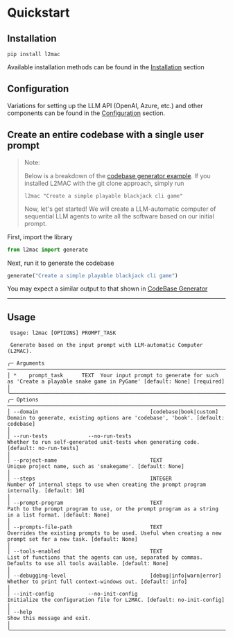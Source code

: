 # Quickstart

## Installation

```
pip install l2mac
```

Available installation methods can be found in the [Installation](./installation) section

## Configuration

Variations for setting up the LLM API (OpenAI, Azure, etc.) and other components can be found in the [Configuration](./configuration/llm_api_configuration) section.

## Create an entire codebase with a single user prompt

> Note:
>
> Below is a breakdown of the [codebase generator example](https://github.com/samholt/L2MAC/blob/master/examples/generate_codebase_simple_blackjack.py). If you installed L2MAC with the git clone approach, simply run
>
> ```
> l2mac "Create a simple playable blackjack cli game"
> ```
>
> Now, let's get started! We will create a LLM-automatic computer of sequential LLM agents to write all the software based on our initial prompt.

First, import the library

```python
from l2mac import generate
```

Next, run it to generate the codebase

```python
generate("Create a simple playable blackjack cli game")
```

You may expect a similar output to that shown in [CodeBase Generator](../use_cases/codebase_generator)

<!-- ToDo: Add Google Collab here -->
---

## Usage

```                                                                                                                           
 Usage: l2mac [OPTIONS] PROMPT_TASK

 Generate based on the input prompt with LLM-automatic Computer (L2MAC).                                                                                                                                                                                                               
                                                                                                                                                                                                                                                                                       
╭─ Arguments ─────────────────────────────────────────────────────────────────────────────────────────────────────────────────────────────────────────────────────────────────────────────────────────────────────────────────────────────────────────────────────────────────────────╮
│ *    prompt_task      TEXT  Your input prompt to generate for such as 'Create a playable snake game in PyGame' [default: None] [required]                                                                                                                                           │
╰─────────────────────────────────────────────────────────────────────────────────────────────────────────────────────────────────────────────────────────────────────────────────────────────────────────────────────────────────────────────────────────────────────────────────────╯
╭─ Options ───────────────────────────────────────────────────────────────────────────────────────────────────────────────────────────────────────────────────────────────────────────────────────────────────────────────────────────────────────────────────────────────────────────╮
│ --domain                                    [codebase|book|custom]   Domain to generate, existing options are 'codebase', 'book'. [default: codebase]                                                                                                                               │
│ --run-tests             --no-run-tests                               Whether to run self-generated unit-tests when generating code. [default: no-run-tests]                                                                                                                         │
│ --project-name                              TEXT                     Unique project name, such as 'snakegame'. [default: None]                                                                                                                                                      │
│ --steps                                     INTEGER                  Number of internal steps to use when creating the prompt program internally. [default: 10]                                                                                                                     │
│ --prompt-program                            TEXT                     Path to the prompt program to use, or the prompt program as a string in a list format. [default: None]                                                                                                         │
│ --prompts-file-path                         TEXT                     Overrides the existing prompts to be used. Useful when creating a new prompt set for a new task. [default: None]                                                                                               │
│ --tools-enabled                             TEXT                     List of functions that the agents can use, separated by commas. Defaults to use all tools available. [default: None]                                                                                           │
│ --debugging-level                           [debug|info|warn|error]  Whether to print full context-windows out. [default: info]                                                                                                                                                     │
│ --init-config           --no-init-config                             Initialize the configuration file for L2MAC. [default: no-init-config]                                                                                                                                         │
│ --help                                                               Show this message and exit.                                                                                                                                                                                    │
╰─────────────────────────────────────────────────────────────────────────────────────────────────────────────────────────────────────────────────────────────────────────────────────────────────────────────────────────────────────────────────────────────────────────────────────╯
```
